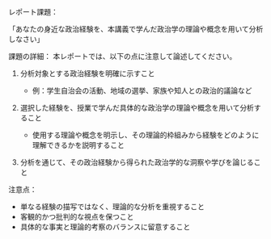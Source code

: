 レポート課題：

「あなたの身近な政治経験を、本講義で学んだ政治学の理論や概念を用いて分析しなさい」

課題の詳細：
本レポートでは、以下の点に注意して論述してください。

1. 分析対象とする政治経験を明確に示すこと
   - 例：学生自治会の活動、地域の選挙、家族や知人との政治的議論など

2. 選択した経験を、授業で学んだ具体的な政治学の理論や概念を用いて分析すること
   - 使用する理論や概念を明示し、その理論的枠組みから経験をどのように理解できるかを説明すること

3. 分析を通じて、その政治経験から得られた政治学的な洞察や学びを論じること

注意点：
- 単なる経験の描写ではなく、理論的な分析を重視すること
- 客観的かつ批判的な視点を保つこと
- 具体的な事実と理論的考察のバランスに留意すること